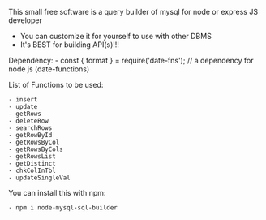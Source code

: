 This small free software is a query builder of mysql for node or express JS developer
 * You can customize it for yourself to use with other DBMS
 * It's BEST for building API(s)!!!

Dependency:
    - const { format } = require('date-fns'); // a dependency for node js (date-functions)

List of Functions to be used:

    - insert
    - update
    - getRows
    - deleteRow
    - searchRows
    - getRowById
    - getRowsByCol
    - getRowsByCols
    - getRowsList
    - getDistinct
    - chkColInTbl
    - updateSingleVal


You can install this with npm:

    - npm i node-mysql-sql-builder
